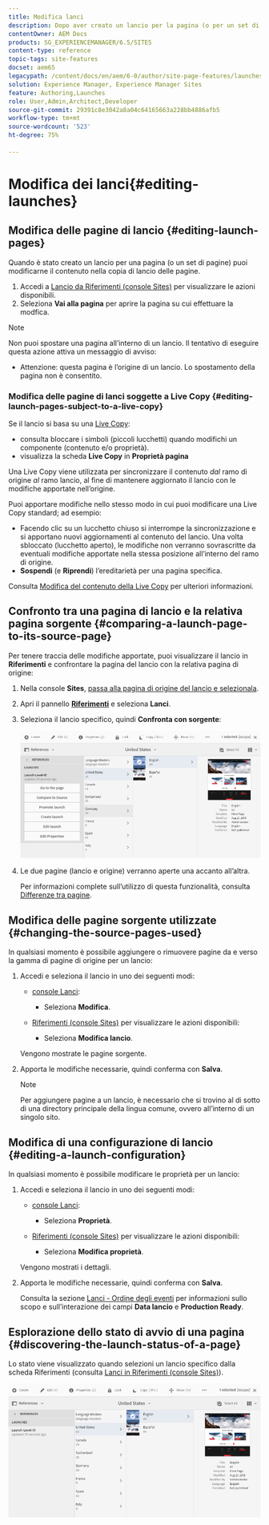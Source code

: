 ```yaml
---
title: Modifica lanci
description: Dopo aver creato un lancio per la pagina (o per un set di pagine), puoi modificarne il contenuto nella copia di lancio delle pagine.
contentOwner: AEM Docs
products: SG_EXPERIENCEMANAGER/6.5/SITES
content-type: reference
topic-tags: site-features
docset: aem65
legacypath: /content/docs/en/aem/6-0/author/site-page-features/launches
solution: Experience Manager, Experience Manager Sites
feature: Authoring,Launches
role: User,Admin,Architect,Developer
source-git-commit: 29391c8e3042a8a04c64165663a228bb4886afb5
workflow-type: tm+mt
source-wordcount: '523'
ht-degree: 75%

---
```


# Modifica dei lanci{#editing-launches}

## Modifica delle pagine di lancio {#editing-launch-pages}

Quando è stato creato un lancio per una pagina (o un set di pagine) puoi modificarne il contenuto nella copia di lancio delle pagine.

1. Accedi a [Lancio da Riferimenti (console Sites)](/help/sites-authoring/launches.md#launches-in-references-sites-console) per visualizzare le azioni disponibili.
1. Seleziona **Vai alla pagina** per aprire la pagina su cui effettuare la modfica.

>[!NOTE]
>
>Non puoi spostare una pagina all’interno di un lancio. Il tentativo di eseguire questa azione attiva un messaggio di avviso:
>
>* Attenzione: questa pagina è l’origine di un lancio. Lo spostamento della pagina non è consentito.

### Modifica delle pagine di lanci soggette a Live Copy {#editing-launch-pages-subject-to-a-live-copy}

Se il lancio si basa su una [Live Copy](/help/sites-administering/msm.md):

* consulta bloccare i simboli (piccoli lucchetti) quando modifichi un componente (contenuto e/o proprietà).
* visualizza la scheda **Live Copy** in **Proprietà pagina**

Una Live Copy viene utilizzata per sincronizzare il contenuto *dal* ramo di origine *al* ramo lancio, al fine di mantenere aggiornato il lancio con le modifiche apportate nell’origine.

Puoi apportare modifiche nello stesso modo in cui puoi modificare una Live Copy standard; ad esempio:

* Facendo clic su un lucchetto chiuso si interrompe la sincronizzazione e si apportano nuovi aggiornamenti al contenuto del lancio. Una volta sbloccato (lucchetto aperto), le modifiche non verranno sovrascritte da eventuali modifiche apportate nella stessa posizione all’interno del ramo di origine.
* **Sospendi** (e **Riprendi**) l’ereditarietà per una pagina specifica.

Consulta [Modifica del contenuto della Live Copy](/help/sites-administering/msm-livecopy.md#changing-live-copy-content) per ulteriori informazioni.

## Confronto tra una pagina di lancio e la relativa pagina sorgente {#comparing-a-launch-page-to-its-source-page}

Per tenere traccia delle modifiche apportate, puoi visualizzare il lancio in **Riferimenti** e confrontare la pagina del lancio con la relativa pagina di origine:

1. Nella console **Sites**, [passa alla pagina di origine del lancio e selezionala](/help/sites-authoring/basic-handling.md#viewingandselectingyourresources).
1. Apri il pannello **[Riferimenti](/help/sites-authoring/basic-handling.md#references)** e seleziona **Lanci**.
1. Seleziona il lancio specifico, quindi **Confronta con sorgente**:

   ![schermata_2019-03-05at121952](assets/screen-shot_2019-03-05at121952.png)

1. Le due pagine (lancio e origine) verranno aperte una accanto all’altra.

   Per informazioni complete sull’utilizzo di questa funzionalità, consulta [Differenze tra pagine](/help/sites-authoring/page-diff.md).

## Modifica delle pagine sorgente utilizzate {#changing-the-source-pages-used}

In qualsiasi momento è possibile aggiungere o rimuovere pagine da e verso la gamma di pagine di origine per un lancio:

1. Accedi e seleziona il lancio in uno dei seguenti modi:

   * [console Lanci](/help/sites-authoring/launches.md#the-launches-console):

      * Seleziona **Modifica**.

   * [Riferimenti (console Sites)](/help/sites-authoring/launches.md#launches-in-references-sites-console) per visualizzare le azioni disponibili:

      * Seleziona **Modifica lancio**.

   Vengono mostrate le pagine sorgente.

1. Apporta le modifiche necessarie, quindi conferma con **Salva**.

   >[!NOTE]
   >
   >Per aggiungere pagine a un lancio, è necessario che si trovino al di sotto di una directory principale della lingua comune, ovvero all’interno di un singolo sito.

## Modifica di una configurazione di lancio {#editing-a-launch-configuration}

In qualsiasi momento è possibile modificare le proprietà per un lancio:

1. Accedi e seleziona il lancio in uno dei seguenti modi:

   * [console Lanci](/help/sites-authoring/launches.md#the-launches-console):

      * Seleziona **Proprietà**.

   * [Riferimenti (console Sites)](/help/sites-authoring/launches.md#launches-in-references-sites-console) per visualizzare le azioni disponibili:

      * Seleziona **Modifica proprietà**.

   Vengono mostrati i dettagli.

1. Apporta le modifiche necessarie, quindi conferma con **Salva**.

   Consulta la sezione [Lanci - Ordine degli eventi](/help/sites-authoring/launches.md#launches-the-order-of-events) per informazioni sullo scopo e sull’interazione dei campi **Data lancio** e **Production Ready**.

## Esplorazione dello stato di avvio di una pagina {#discovering-the-launch-status-of-a-page}

Lo stato viene visualizzato quando selezioni un lancio specifico dalla scheda Riferimenti (consulta [Lanci in Riferimenti (console Sites)](/help/sites-authoring/launches.md#launches-in-references-sites-console)).

![schermata_2019-03-05at121901](assets/screen-shot_2019-03-05at121901.png)
